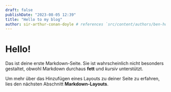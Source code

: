 ```yaml
---
draft: false
publishDate: "2023-08-05 12:39"
title: "Hello to my blog"
author: sir-arthur-conan-doyle # references `src/content/authors/ben-holmes.json`
---
```


# Hello!

Das ist deine erste Markdown-Seite. Sie ist wahrscheinlich
nicht besonders gestaltet, obwohl Markdown durchaus
**fett** und _kursiv_ unterstützt.

Um mehr über das Hinzufügen eines Layouts zu deiner Seite
zu erfahren, lies den nächsten Abschnitt **Markdown-Layouts**.
